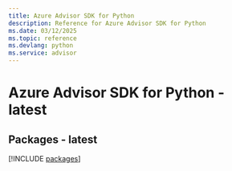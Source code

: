 ```yaml
---
title: Azure Advisor SDK for Python
description: Reference for Azure Advisor SDK for Python
ms.date: 03/12/2025
ms.topic: reference
ms.devlang: python
ms.service: advisor
---
```

# Azure Advisor SDK for Python - latest
## Packages - latest
[!INCLUDE [packages](advisor-index.md)]